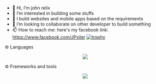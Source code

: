 - 👋 Hi, I’m john relix
- 👀 I’m interested in building some stuffs
- 🌱 I build websites and mobile apps based on the requirements
- 💞️ I’m looking to collaborate on other developer to build something
- 📫 How to reach me: here's my facebook link: https://www.facebook.com/JPxiler
  [![trophy](https://github-profile-trophy.vercel.app/?username=johnxiler&theme=onedark)](https://github.com/johnxiler/github-profile-trophy)

<!---
johnxiler/johnxiler is a ✨ special ✨ repository because its `README.md` (this file) appears on your GitHub profile.
You can click the Preview link to take a look at your changes.
--->
⚙️ Languages
<p align="center">
  <a href="https://skillicons.dev">
    <img src="https://skillicons.dev/icons?i=html,java,js,dart,go,lua,julia,mysql,php,py,ts,bash,cs,css" />
  </a>
</p>
⚙️ Frameworks and tools
<p align="center">
  <a href="https://skillicons.dev">
    <img src="https://skillicons.dev/icons?i=git,replit,bootstrap,arduino,flask,sqlite,flutter,github,nodejs,unity,postgres,materialui,visualstudio,godot,wordpress,postman,powershell,graphql,linux,firebase,materialui,figma,mongodb,netlify,powershell,qt,raspberrypi,stackoverflow,tailwind,tensorflow,vscode,codepen,dotnet,solidity,visualstudio" />
  </a>
</p>
